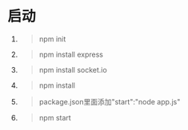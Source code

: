 # 启动

1. >npm init
2. >npm install express
3. >npm install socket.io
4. >npm install
5. >package.json里面添加"start":"node app.js"
6. >npm start